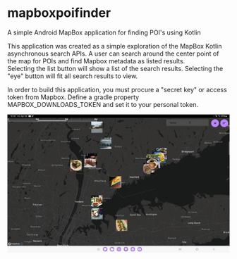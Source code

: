 # mapboxpoifinder
A simple Android MapBox application for finding POI's using Kotlin

This application was created as a simple exploration of the MapBox Kotlin asynchronous search APIs.  A user can search around the center point of the map for POIs and find Mapbox metadata as listed results.  
Selecting the list button will show a list of the search results.  Selecting the "eye" button will fit all search results to view.

In order to build this application, you must procure a "secret key" or access token from Mapbox.  Define a gradle property MAPBOX_DOWNLOADS_TOKEN and set it to your personal token.

![](searchresults.png)

